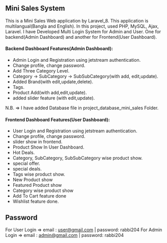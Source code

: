 
## Mini Sales System

This is a Mini Sales Web application by Laravel_8. This application is multilangual(Bangla and English). In this project, used PHP, MySQL, Ajax, Laravel. 
I have Developed Multi Login System for Admin and User. One for backend(Admin Dashboard) and another for Frontend(User Dashboard).

#### Backend Dashboard Features(Admin Dashboard):

- Admin Login and Registration using jetstream authentication.
- Change profile, change password.
- Add Three Category Level.
- Category -> SubCategory -> SubSubCategory(with add, edit,update).
- Added Brand(with edit,update,delete).
- Tags.
- Product Add(with add,edit,update).
- added slider feature (with edit,update).

N.B. => I have added Database file in project_database_mini_sales Folder.

#### Frontend Dashboard Features(User Dashboard):

- User Login and Registration using jetstream authentication.
- Change profile, change password.
- slider show in frontend.
- Product Show In User Dashboard.
- Hot Deals.
- Category, SubCategory, SubSubCategory wise product show.
- special offer.
- special deals.
- Tags wise product show.
- New Product show
- Featured Product show
- Category wise product show
- Add To Cart feature done 
- Wishlist feature done.

## Password
For User Login => email : user@gmail.com | password: rabbi204
For Admin Login => email : admin@gmail.com | password: rabbi204
